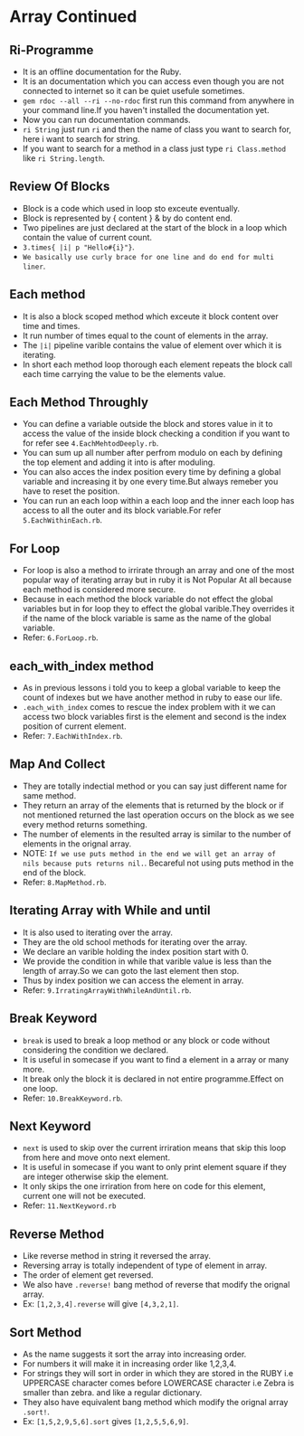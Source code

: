 # Array Continued
 ## Ri-Programme
  - It is an offline documentation for the Ruby.
  - It is an documentation which you can access even though you are not connected to internet so it can be quiet usefule sometimes.
  - `gem rdoc --all --ri --no-rdoc` first run this command from anywhere in your command line.If you haven't installed the documentation yet.
  - Now you can run documentation commands.
  - `ri String` just run `ri` and then the name of class you want to search for, here i want to search for string.
  - If you want to search for a method in a class just type `ri Class.method` like `ri String.length`.

 ## Review Of Blocks
  - Block is a code which used in loop sto exceute eventually.
  - Block is represented by { content } & by do content end.
  - Two pipelines are just declared at the start of the block in a loop which contain the value of current count.
  - `3.times{ |i| p "Hello#{i}"}`.
  - `We basically use curly brace for one line and do end for multi liner`.

 ## Each method
  - It is also a block scoped method which exceute it block content over time and times.
  - It run number of times equal to the count of elements in the array.
  - The `|i|` pipeline varible contains the value of element over which it is iterating.
  - In short each method loop thorough each element repeats the block call each time carrying the value to be the elements value.

 ## Each Method Throughly
  - You can define a variable outside the block and stores value in it to access the value of the inside block checking a condition if you want to for refer see `4.EachMehtodDeeply.rb`.
  - You can sum up all number after perfrom modulo on each by defining the top element and adding it into is after moduling.
  - You can also acces the index position every time by defining a global variable and increasing it by one every time.But always remeber you have to reset the position.
  - You can run an each loop within a each loop and the inner each loop has access to all the outer and its block variable.For refer `5.EachWithinEach.rb`.

 ## For Loop
  - For loop is also a method to irrirate through an array and one of the most popular way of iterating array but in ruby it is Not Popular At all because each method is considered more secure.
  - Because in each method the block variable do not effect the global variables but in for loop they to effect the global varible.They overrides it if the name of the block variable is same as the name of the global variable.
  - Refer: `6.ForLoop.rb`.

 ## each_with_index method
  - As in previous lessons i told you to keep a global variable to keep the count of indexes but we have another method in ruby to ease our life.
  - `.each_with_index` comes to rescue the index problem with it we can access two block variables first is the element and second is the index position of current element.
  - Refer: `7.EachWithIndex.rb`.

 ## Map And Collect
  - They are totally indectial method or you can say just different name for same method.
  - They return an array of the elements that is returned by the block or if not mentioned returned the last operation occurs on the block as we see every method returns something.
  - The number of elements in the resulted array is similar to the number of elements in the orignal array.
  - NOTE: `If we use puts method in the end we will get an array of nils because puts returns nil.`. Becareful not using puts method in the end of the block.
  - Refer: `8.MapMethod.rb`.

 ## Iterating Array with While and until
  - It is also used to iterating over the array.
  - They are the old school methods for iterating over the array.
  - We declare an varible holding the index position start with 0.
  - We provide the condition in while that varible value is less than the length of array.So we can goto the last element then stop.
  - Thus by index position we can access the element in array.
  - Refer: `9.IrratingArrayWithWhileAndUntil.rb`.

 ## Break Keyword
  - `break` is used to break a loop method or any block or code without considering the condition we declared.
  - It is useful in somecase if you want to find a element in a array or many more.
  - It break only the block it is declared in not entire programme.Effect on one loop.
  - Refer: `10.BreakKeyword.rb`.

 ## Next Keyword
  - `next` is used to skip over the current irriration means that skip this loop from here and move onto next element.
  - It is useful in somecase if you want to only print element square if they are integer otherwise skip the element.
  - It only skips the one irriration from here on code for this element, current one will not be executed.
  - Refer: `11.NextKeyword.rb`

 ## Reverse Method
  - Like reverse method in string it reversed the array.
  - Reversing array is totally independent of type of element in array.
  - The order of element get reversed.
  - We also have `.reverse!` bang method of reverse that modify the orignal array.
  - Ex: `[1,2,3,4].reverse` will give `[4,3,2,1]`.

 ## Sort Method
  - As the name suggests it sort the array into increasing order.
  - For numbers it will make it in increasing order like 1,2,3,4.
  - For strings they will sort in order in which they are stored in the RUBY i.e UPPERCASE character comes before LOWERCASE character i.e Zebra is smaller than zebra. and like a regular dictionary.
  - They also have equivalent bang method which modify the orignal array `.sort!`.
  - Ex: `[1,5,2,9,5,6].sort` gives `[1,2,5,5,6,9]`.